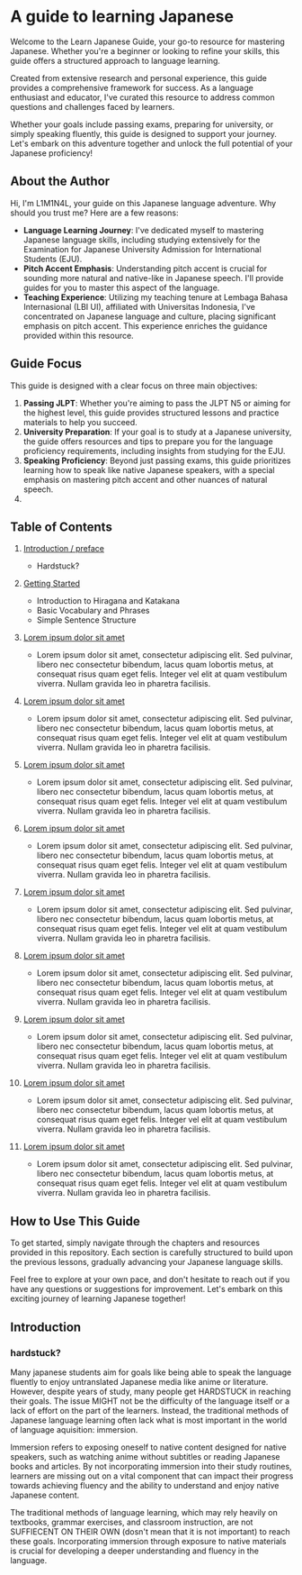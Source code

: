# A guide to learning Japanese

Welcome to the Learn Japanese Guide, your go-to resource for mastering Japanese. Whether you're a beginner or looking to refine your skills, this guide offers a structured approach to language learning.

Created from extensive research and personal experience, this guide provides a comprehensive framework for success. As a language enthusiast and educator, I've curated this resource to address common questions and challenges faced by learners.

Whether your goals include passing exams, preparing for university, or simply speaking fluently, this guide is designed to support your journey. Let's embark on this adventure together and unlock the full potential of your Japanese proficiency!

## About the Author

Hi, I'm L1M1N4L, your guide on this Japanese language adventure. Why should you trust me? Here are a few reasons:

- **Language Learning Journey**: I've dedicated myself to mastering Japanese language skills, including studying extensively for the Examination for Japanese University Admission for International Students (EJU).
- **Pitch Accent Emphasis**: Understanding pitch accent is crucial for sounding more natural and native-like in Japanese speech. I'll provide guides for you to master this aspect of the language.
- **Teaching Experience**: Utilizing my teaching tenure at Lembaga Bahasa Internasional (LBI UI), affiliated with Universitas Indonesia, I've concentrated on Japanese language and culture, placing significant emphasis on pitch accent. This experience enriches the guidance provided within this resource.

## Guide Focus

This guide is designed with a clear focus on three main objectives:

1. **Passing JLPT**: Whether you're aiming to pass the JLPT N5 or aiming for the highest level, this guide provides structured lessons and practice materials to help you succeed.
2. **University Preparation**: If your goal is to study at a Japanese university, the guide offers resources and tips to prepare you for the language proficiency requirements, including insights from studying for the EJU.
3. **Speaking Proficiency**: Beyond just passing exams, this guide prioritizes learning how to speak like native Japanese speakers, with a special emphasis on mastering pitch accent and other nuances of natural speech.
4. 

## Table of Contents

1. [Introduction / preface](#introduction-to-japanese-language)
   - Hardstuck?

2. [Getting Started](#getting-started)
   - Introduction to Hiragana and Katakana
   - Basic Vocabulary and Phrases
   - Simple Sentence Structure

3. [ Lorem ipsum dolor sit amet](#grammar-foundations)
   - Lorem ipsum dolor sit amet, consectetur adipiscing elit. Sed pulvinar, libero nec consectetur bibendum, lacus quam lobortis metus, at consequat risus quam eget felis. Integer vel elit at quam vestibulum viverra. Nullam gravida leo in pharetra facilisis.

4. [ Lorem ipsum dolor sit amet](#intermediate-concepts)
   - Lorem ipsum dolor sit amet, consectetur adipiscing elit. Sed pulvinar, libero nec consectetur bibendum, lacus quam lobortis metus, at consequat risus quam eget felis. Integer vel elit at quam vestibulum viverra. Nullam gravida leo in pharetra facilisis.

5. [ Lorem ipsum dolor sit amet](#reading-and-writing-practice)
   - Lorem ipsum dolor sit amet, consectetur adipiscing elit. Sed pulvinar, libero nec consectetur bibendum, lacus quam lobortis metus, at consequat risus quam eget felis. Integer vel elit at quam vestibulum viverra. Nullam gravida leo in pharetra facilisis.

6. [Lorem ipsum dolor sit amet](#listening-and-speaking-practice)
   - Lorem ipsum dolor sit amet, consectetur adipiscing elit. Sed pulvinar, libero nec consectetur bibendum, lacus quam lobortis metus, at consequat risus quam eget felis. Integer vel elit at quam vestibulum viverra. Nullam gravida leo in pharetra facilisis.

7. [ Lorem ipsum dolor sit amet](#cultural-insights)
   - Lorem ipsum dolor sit amet, consectetur adipiscing elit. Sed pulvinar, libero nec consectetur bibendum, lacus quam lobortis metus, at consequat risus quam eget felis. Integer vel elit at quam vestibulum viverra. Nullam gravida leo in pharetra facilisis.

8. [ Lorem ipsum dolor sit amet](#preparing-for-exams-and-university)
   - Lorem ipsum dolor sit amet, consectetur adipiscing elit. Sed pulvinar, libero nec consectetur bibendum, lacus quam lobortis metus, at consequat risus quam eget felis. Integer vel elit at quam vestibulum viverra. Nullam gravida leo in pharetra facilisis.

9. [ Lorem ipsum dolor sit amet](#mastering-speaking-skills)
   - Lorem ipsum dolor sit amet, consectetur adipiscing elit. Sed pulvinar, libero nec consectetur bibendum, lacus quam lobortis metus, at consequat risus quam eget felis. Integer vel elit at quam vestibulum viverra. Nullam gravida leo in pharetra facilisis.

10. [ Lorem ipsum dolor sit amet](#additional-resources)
    - Lorem ipsum dolor sit amet, consectetur adipiscing elit. Sed pulvinar, libero nec consectetur bibendum, lacus quam lobortis metus, at consequat risus quam eget felis. Integer vel elit at quam vestibulum viverra. Nullam gravida leo in pharetra facilisis.

11. [ Lorem ipsum dolor sit amet](#conclusion)
    - Lorem ipsum dolor sit amet, consectetur adipiscing elit. Sed pulvinar, libero nec consectetur bibendum, lacus quam lobortis metus, at consequat risus quam eget felis. Integer vel elit at quam vestibulum viverra. Nullam gravida leo in pharetra facilisis.



## How to Use This Guide

To get started, simply navigate through the chapters and resources provided in this repository. Each section is carefully structured to build upon the previous lessons, gradually advancing your Japanese language skills.

Feel free to explore at your own pace, and don't hesitate to reach out if you have any questions or suggestions for improvement. Let's embark on this exciting journey of learning Japanese together!


## Introduction
### hardstuck?

Many japanese students aim for goals like being able to speak the language fluently to enjoy untranslated Japanese media like anime or literature. However, despite years of study, many people get HARDSTUCK in reaching their goals. The issue MIGHT not be the difficulty of the language itself or a lack of effort on the part of the learners. Instead, the traditional methods of Japanese language learning often lack what is most important in the world of language aquisition: immersion.

Immersion refers to exposing oneself to native content designed for native speakers, such as watching anime without subtitles or reading Japanese books and articles. By not incorporating immersion into their study routines, learners are missing out on a vital component that can impact their progress towards achieving fluency and the ability to understand and enjoy native Japanese content.

The traditional methods of language learning, which may rely heavily on textbooks, grammar exercises, and classroom instruction, are not SUFFIECENT ON THEIR OWN (dosn't mean that it is not important) to reach these goals. Incorporating immersion through exposure to native materials is crucial for developing a deeper understanding and fluency in the language.
